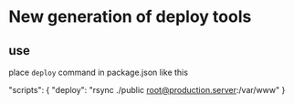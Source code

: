 # New generation of deploy tools
## use
place `deploy` command in package.json like this
  
  "scripts": {
    "deploy": "rsync ./public root@production.server:/var/www"
  }
